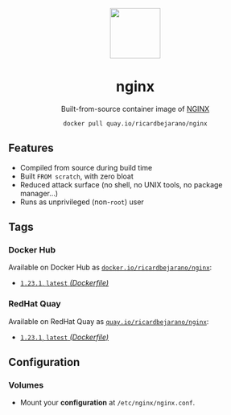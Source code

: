 <div align="center">
	<p><img src="https://emojipedia-us.s3.dualstack.us-west-1.amazonaws.com/thumbs/160/apple/325/eagle_1f985.png" width="100px"></p>
	<h1>nginx</h1>
	<p>Built-from-source container image of <a href="https://nginx.org/">NGINX</a></p>
	<code>docker pull quay.io/ricardbejarano/nginx</code>
</div>


## Features

* Compiled from source during build time
* Built `FROM scratch`, with zero bloat
* Reduced attack surface (no shell, no UNIX tools, no package manager...)
* Runs as unprivileged (non-`root`) user


## Tags

### Docker Hub

Available on Docker Hub as [`docker.io/ricardbejarano/nginx`](https://hub.docker.com/r/ricardbejarano/nginx):

- [`1.23.1`, `latest` *(Dockerfile)*](Dockerfile)

### RedHat Quay

Available on RedHat Quay as [`quay.io/ricardbejarano/nginx`](https://quay.io/repository/ricardbejarano/nginx):

- [`1.23.1`, `latest` *(Dockerfile)*](Dockerfile)


## Configuration

### Volumes

- Mount your **configuration** at `/etc/nginx/nginx.conf`.
